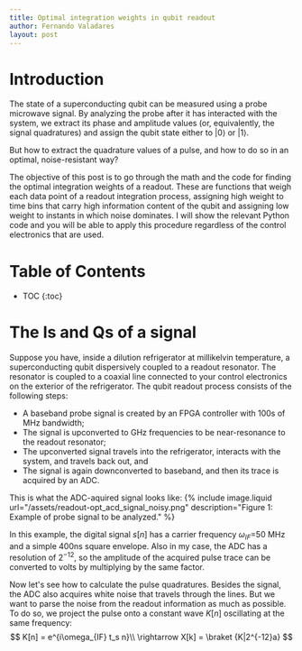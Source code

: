 ```yaml
---
title: Optimal integration weights in qubit readout
author: Fernando Valadares
layout: post
---
```


# Introduction

The state of a superconducting qubit can be measured using a probe microwave signal. By analyzing the probe after it has interacted with the system, we extract its phase and amplitude values (or, equivalently, the signal quadratures) and assign the qubit state either to $\left|0\right>$ or $\left|1\right>$. 

But how to extract the quadrature values of a pulse, and how to do so in an optimal, noise-resistant way? 

The objective of this post is to go through the math and the code for finding the optimal integration weights of a readout. These are functions that weigh each data point of a readout integration process, assigning high weight to time bins that carry high information content of the qubit and assigning low weight to instants in which noise dominates. I will show the relevant Python code and you will be able to apply this procedure regardless of the control electronics that are used.

# Table of Contents
* TOC
{:toc}


# The Is and Qs of a signal

Suppose you have, inside a dilution refrigerator at millikelvin temperature, a superconducting qubit dispersively coupled to a readout resonator. The resonator is coupled to a coaxial line connected to your control electronics on the exterior of the refrigerator. The qubit readout process consists of the following steps:
- A baseband probe signal is created by an FPGA controller with 100s of MHz bandwidth;
- The signal is upconverted to GHz frequencies to be near-resonance to the readout resonator;
- The upconverted signal travels into the refrigerator, interacts with the system, and travels back out, and
- The signal is again downconverted to baseband, and then its trace is acquired by an ADC.

This is what the ADC-aquired signal looks like:
{% include image.liquid url="/assets/readout-opt_acd_signal_noisy.png" description="Figure 1: Example of probe signal to be analyzed." %}

In this example, the digital signal $s[n]$ has a carrier frequency $\omega_{IF} =$50 MHz and a simple 400ns square envelope. Also in my case, the ADC has a resolution of $2^{-12}$, so the amplitude of the acquired pulse trace can be converted to volts by multiplying by the same factor. 

Now let's see how to calculate the pulse quadratures. Besides the signal, the ADC also acquires white noise that travels through the lines. But we want to parse the noise from the readout information as much as possible. To do so, we project the pulse onto a constant wave $K[n]$ oscillating at the same frequency:
$$
K[n] = e^{i\omega_{IF} t_s n}\\
\rightarrow X[k] = \braket {K|2^{-12}a}
$$

